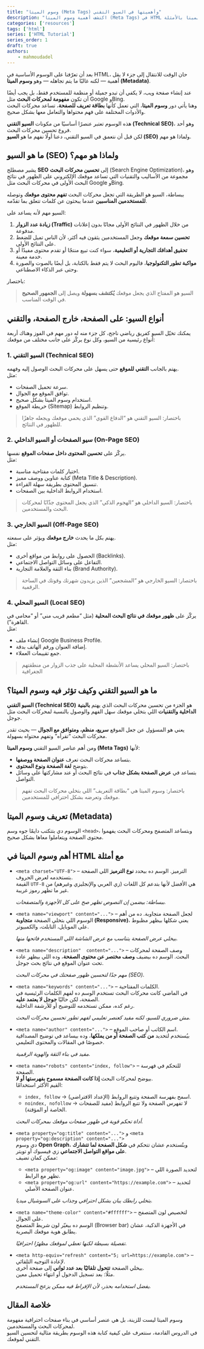 ```yaml
---
title: "وسوم الميتا (Meta Tags) وأهميتها في السيو التقني"
description: "اكتشف أهمية وسوم الميتا (Meta Tags) في HTML وكيف تساعد محركات البحث على فهم صفحات موقعك وتحسين ظهورها في نتائج البحث. دليل مبسط لفهم السيو التقني وأهم وسوم الميتا بالأمثلة."
categories: ['resources']
tags: ['html']
series: ['HTML Tutorial']
series_order: 1
draft: true
authors:
    - mahmoudadel
---
```


بعد أن تعرّفنا على الوسوم الأساسية في HTML، حان الوقت للانتقال إلى جزء لا يقل أهمية — لكنه غالبًا ما يتم تجاهله — وهو **وسوم الميتا (Metadata)**.

عند إنشاء صفحة ويب، لا يكفي أن تبدو جميلة أو منظمة للمستخدم فقط، بل يجب أيضًا أن تكون **مفهومة لمحركات البحث** مثل Google وBing.  
وهنا يأتي دور **وسوم الميتا**، التي تعمل كأنها **بطاقة تعريف للصفحة**، تساعد محركات البحث والأدوات المختلفة على فهم محتواها والتعامل معها بشكل صحيح.

هذه الوسوم تعتبر عنصرًا أساسيًا من مكونات **السيو التقني (Technical SEO)**، وهو أحد فروع تحسين محركات البحث.  
لكن قبل أن نتعمق في السيو التقني، دعنا أولًا نفهم ما هو **السيو (SEO)** ولماذا هو مهم.

## ما هو السيو (SEO) ولماذا هو مهم؟

يشير مصطلح **SEO** إلى **تحسين محركات البحث** (Search Engine Optimization)، وهو مجموعة من الأساليب والتقنيات التي تساعد موقعك الإلكتروني على الظهور في نتائج البحث الأولى في محركات البحث مثل Google وBing.

ببساطة، السيو هو الطريقة التي تجعل محركات البحث **تفهم محتوى موقعك** وتوصله **للمستخدمين المناسبين** عندما يبحثون عن كلمات تتعلق بما تقدّمه.

السيو مهم لأنه يساعد على:
1. **زيادة عدد الزوار (Traffic)** من خلال الظهور في النتائج الأولى مجانًا بدون إعلانات مدفوعة.
2. **تحسين سمعة موقعك** وجعل المستخدمين يثقون فيه أكثر، لأن الناس تميل للضغط على النتائج الأولى.
3. **تحقيق أهدافك التجارية أو التعليمية**، سواء كنت تبيع منتجًا أو تقدم محتوى مفيدًا أو خدمة معينة.
4. **مواكبة تطور التكنولوجيا**، فاليوم البحث لا يتم فقط بالكتابة، بل أيضًا بالصوت والصورة وحتى عبر الذكاء الاصطناعي.

باختصار:
> السيو هو المفتاح الذي يجعل موقعك **يُكتشف بسهولة** ويصل إلى **الجمهور الصحيح** في الوقت المناسب.

## أنواع السيو: على الصفحة، خارج الصفحة، والتقني
يمكنك تخيّل السيو كفريق رياضي ناجح، كل جزء منه له دور مهم في الفوز
وهناك أربعة أنواع رئيسية من السيو، وكل نوع يركّز على جانب مختلف من موقعك:

### 1. السيو التقني (Technical SEO)

يهتم بالجانب **التقني للموقع** حتى يسهل على محركات البحث الوصول إليه وفهمه.  
مثل:
- سرعة تحميل الصفحات. 
- توافق الموقع مع الجوال.
- استخدام وسوم الميتا بشكل صحيح.
- خريطة الموقع (Sitemap) وتنظيم الروابط.
    
> باختصار: السيو التقني هو “الدفاع القوي” الذي يحمي موقعك ويجعله جاهزًا للظهور في النتائج.

### 2. سيو الصفحات أو السيو الداخلي (On-Page SEO)

يركّز على **تحسين المحتوى داخل صفحات الموقع** نفسها.  
مثل:
- اختيار كلمات مفتاحية مناسبة.
- كتابة عناوين ووصف مميز (Meta Title & Description).    
- تنسيق المحتوى بطريقة سهلة القراءة.    
- استخدام الروابط الداخلية بين الصفحات.

> باختصار: السيو الداخلي هو “الهجوم الذكي” الذي يجعل المحتوى جذّابًا لمحركات البحث والمستخدمين.

### 3. السيو الخارجي (Off-Page SEO)

يهتم بكل ما يحدث **خارج موقعك** ويؤثر على سمعته.  
مثل:
- الحصول على روابط من مواقع أخرى (Backlinks).
- التفاعل على وسائل التواصل الاجتماعي.
- بناء الثقة والعلامة التجارية (Brand Authority).    

> باختصار: السيو الخارجي هو “المشجعين” الذين يزيدون شهرتك وقوتك في الساحة الرقمية.

### 4. السيو المحلي (Local SEO)

يركّز على **ظهور موقعك في نتائج البحث المحلية** (مثل “مطعم قريب مني” أو “محامي في القاهرة”).  
مثل:
- إنشاء ملف Google Business Profile.
- إضافة العنوان ورقم الهاتف بدقة.
- جمع تقييمات العملاء.

> باختصار: السيو المحلي يساعد الأنشطة المحلية على جذب الزوار من منطقتهم الجغرافية

## ما هو السيو التقني وكيف تؤثر فيه وسوم الميتا؟

**السيو التقني (Technical SEO)** هو الجزء من تحسين محركات البحث الذي يهتم **بالبنية الداخلية والتقنيات** اللي بتخلي موقعك سهل الفهم والوصول بالنسبة لمحركات البحث مثل جوجل.

يعني هو المسؤول عن جعل الموقع **سريع، منظم، ومتوافق مع الجوال** — بحيث تقدر محركات البحث “تقرأه” وتفهم محتواه بسهولة.

ومن أهم عناصر السيو التقني **وسوم الميتا (Meta Tags)** لأنها:

- بتساعد محركات البحث تعرف **عنوان الصفحة ووصفها**.
- بتوضح **لغة الصفحة ونوع المحتوى**.
- بتساعد في **عرض الصفحة بشكل جذاب** في نتائج البحث أو عند مشاركتها على وسائل التواصل.

> باختصار: وسوم الميتا هي “بطاقة التعريف” اللي بتخلي محركات البحث تفهم موقعك وتعرضه بشكل احترافي للمستخدمين.

## تعريف وسوم الميتا (Metadata)

الوسوم دي بتتكتب دايمًا جوه وسم `<head>`، وبتساعد المتصفح ومحركات البحث يفهموا محتوى الصفحة ويتعاملوا معاها بشكل صحيح.

## أهم وسوم الميتا في HTML مع أمثلة

- `<meta charset="UTF-8">` – الترميز.
الوسم ده بيحدد **نوع الترميز** اللي الصفحة بتستخدمه لعرض الحروف.  
القيمة `UTF-8` هي الأفضل لأنها بتدعم كل اللغات (زي العربي والإنجليزي وغيرهم) من غير ما تظهر رموز غريبة.

    _ببساطة: بيضمن إن النصوص تظهر صح على كل الأجهزة والمتصفحات._

- `<meta name="viewport" content="...">` – لجعل الصفحة متجاوبة.
ده من أهم الوسوم اللي بتخلي الصفحة **متجاوبة (Responsive)**، يعني شكلها بيظهر مظبوط على الموبايل، التابلت، والكمبيوتر.

    _بيخلي عرض الصفحة يتناسب مع عرض الشاشة اللي المستخدم فاتحها منها._

- `<meta name="description"  content="...">` – وصف الصفحة لمحركات البحث. الوسم ده بيضيف **وصف مختصر عن محتوى الصفحة**، وده اللي بيظهر عادة تحت عنوان الموقع في نتائج بحث جوجل.

    _مهم جدًا لتحسين ظهور صفحتك في محركات البحث (SEO)._

- `<meta name="keywords" content="...">` – الكلمات المفتاحية.  
في الماضي كانت محركات البحث تستخدم الوسم ده لفهم الكلمات الرئيسية في الصفحة، لكن حاليًا **جوجل لا يعتمد عليه**.  
رغم كده، ممكن تستخدمه للتوضيح أو للأرشفة الداخلية.
    
    _مش ضروري للسيو، لكنه مفيد كعنصر تعليمي لفهم تطور تحسين محركات البحث._

- `<meta name="author" content="...">` – اسم الكاتب أو صاحب الموقع.  
بيُستخدم لتحديد **من كتب الصفحة أو من يملكها**، وده بيساعد في توضيح المصداقية خصوصًا في المقالات والمحتوى التعليمي.
    
    _مفيد في بناء الثقة والهوية الرقمية._
    
- `<meta name="robots" content="index, follow">` – للتحكم في فهرسة الصفحة.  
بيوضح لمحركات البحث **إذا كانت الصفحة مسموح بفهرستها أو لا**.  
القيم الأكثر استخدامًا:    
    - `index, follow` → اسمح بفهرسة الصفحة وتتبع الروابط (الإعداد الافتراضي).    
    - `noindex, nofollow` → لا تفهرس الصفحة ولا تتبع الروابط (مفيد للصفحات الخاصة أو المؤقتة).
    
    _أداة تحكم قوية في ظهور صفحات موقعك بمحركات البحث._

- `<meta property="og:title" content="...">` و `<meta property="og:description" content="...">`  
دي وسوم **Open Graph**، وبتُستخدم عشان تتحكم في **شكل الصفحة لما تتشارك على مواقع التواصل الاجتماعي** زي فيسبوك أو تويتر.  
ممكن كمان تضيف:
    - `<meta property="og:image" content="image.jpg">` – لتحديد الصورة اللي تظهر مع الرابط.
    - `<meta property="og:url" content="https://example.com">` – لتحديد عنوان الصفحة الأصلي.
        
    _بتخلي رابطك يبان بشكل احترافي وجذاب على السوشيال ميديا._
    
- `<meta name="theme-color" content="#ffffff">` – لتخصيص لون المتصفح على الجوال.  
الوسم ده بيغيّر لون شريط المتصفح (Browser bar) في الأجهزة الذكية، عشان يطابق هوية موقعك البصرية.
    
    _تفصيلة بسيطة لكنها تعطي لموقعك مظهرًا احترافيًا._

- `<meta http-equiv="refresh" content="5; url=https://example.com">` – لإعادة التوجيه التلقائي.  
بيخلي الصفحة **تتحول تلقائيًا بعد عدد ثواني** إلى صفحة أخرى.  
مثلًا: بعد تسجيل الدخول أو انتهاء تحميل معين.
    
    _يفضل استخدامه بحذر، لأن الإفراط فيه ممكن يزعج المستخدم._
    
## خلاصة المقال
وسوم الميتا ليست للزينة، بل هي عنصر أساسي في بناء صفحات احترافية مفهومة لمحركات البحث والمستخدمين.  
في الدروس القادمة، سنتعرف على كيفية كتابة هذه الوسوم بطريقة مثالية لتحسين السيو التقني لموقعك.
